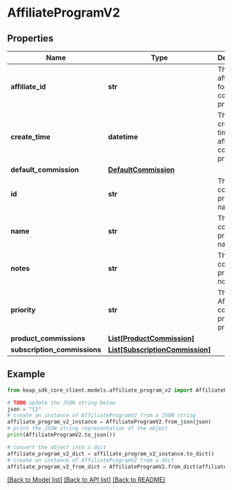 # AffiliateProgramV2


## Properties

Name | Type | Description | Notes
------------ | ------------- | ------------- | -------------
**affiliate_id** | **str** | The affiliate_Id for Affiliate commission program | [optional] 
**create_time** | **datetime** | The created time of affiliate commission program | [optional] 
**default_commission** | [**DefaultCommission**](DefaultCommission.md) |  | [optional] 
**id** | **str** | The affiliate commission program name | [optional] 
**name** | **str** | The affiliate commission program name | [optional] 
**notes** | **str** | The affiliate commission program notes | [optional] 
**priority** | **str** | The Affiliate commission program priority | [optional] 
**product_commissions** | [**List[ProductCommission]**](ProductCommission.md) |  | [optional] 
**subscription_commissions** | [**List[SubscriptionCommission]**](SubscriptionCommission.md) |  | [optional] 

## Example

```python
from keap_sdk_core_client.models.affiliate_program_v2 import AffiliateProgramV2

# TODO update the JSON string below
json = "{}"
# create an instance of AffiliateProgramV2 from a JSON string
affiliate_program_v2_instance = AffiliateProgramV2.from_json(json)
# print the JSON string representation of the object
print(AffiliateProgramV2.to_json())

# convert the object into a dict
affiliate_program_v2_dict = affiliate_program_v2_instance.to_dict()
# create an instance of AffiliateProgramV2 from a dict
affiliate_program_v2_from_dict = AffiliateProgramV2.from_dict(affiliate_program_v2_dict)
```
[[Back to Model list]](../README.md#documentation-for-models) [[Back to API list]](../README.md#documentation-for-api-endpoints) [[Back to README]](../README.md)


